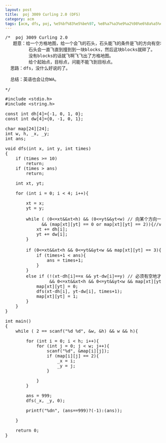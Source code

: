 ```yaml
---
layout: post
title:  poj 3009 Curling 2.0 (DFS)
category: acm
tags: [acm, dfs, poj, %e5%bf%83%e5%be%97, %e8%a7%a3%e9%a2%98%e6%8a%a5%e5%91%8a]
---
```


<pre>/*  poj 3009 Curling 2.0
   题意：给一个方格地图，给一个会飞的石头，石头能飞的条件是飞的方向有空地。
         石头会一直飞直到撞到到一块blocks，然后这块blocks就碎了。
         没有blocks的话就飞啊飞飞出了方格地图。
         给个起始点，目标点，问能不能飞到目标点。
  思路：dfs，没什么好说的了。

  总结：英语也会让你WA。

*/</pre>
<!--more-->
<pre>#include &lt;stdio.h&gt;
#include &lt;string.h&gt;

const int dh[4]={-1, 0, 1, 0};
const int dw[4]={0, -1, 0, 1};

char map[24][24];
int w, h, _x, _y;
int ans;

void dfs(int x, int y, int times)
{  
    if (times &gt;= 10)
        return;
    if (times &gt; ans)
        return;

    int xt, yt;

    for (int i = 0; i &lt; 4; i++){

        xt = x;
        yt = y;

        while ( (0&lt;=xt&amp;&amp;xt&lt;h) &amp;&amp; (0&lt;=yt&amp;&amp;yt&lt;w) // 向某个方向一直飞啊飞~
              &amp;&amp; (map[xt][yt] == 0 or map[xt][yt] == 2)){//vacant square or start
            xt += dh[i];
            yt += dw[i];
        }

        if (0&lt;=xt&amp;&amp;xt&lt;h &amp;&amp; 0&lt;=yt&amp;&amp;yt&lt;w &amp;&amp; map[xt][yt] == 3){ // 飞过(到)目标了           
            if (times+1 &lt; ans){
                ans = times+1;
            }
        }
        else if (!(xt-dh[i]==x &amp;&amp; yt-dw[i]==y) // 必须有空地才能飞啊,待在原地不算啊
                 &amp;&amp; 0&lt;=xt&amp;&amp;xt&lt;h &amp;&amp; 0&lt;=yt&amp;&amp;yt&lt;w &amp;&amp; map[xt][yt] == 1){ // blocks            
            map[xt][yt] = 0;            
            dfs(xt-dh[i], yt-dw[i], times+1);            
            map[xt][yt] = 1;
        }
    }
}

int main()
{
    while ( 2 == scanf("%d %d", &amp;w, &amp;h) &amp;&amp; w &amp;&amp; h){

        for (int i = 0; i &lt; h; i++){
            for (int j = 0; j &lt; w; j++){
                scanf("%d", &amp;map[i][j]);                
                if (map[i][j] == 2){
                    _x = i;
                    _y = j;
                }

            }
        }

        ans = 999;
        dfs(_x, _y, 0);

        printf("%dn", (ans==999)?(-1):(ans));

    }

    return 0;
}</pre>
